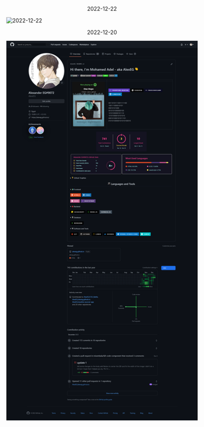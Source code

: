 <p align="center"> 2022-12-22</p>

![2022-12-22](images/Screenshot%202022-12-22%20at%2006-05-35%20AlexEG%20(Alexander%20EG#9072).png)

<p align="center"> 2022-12-20</p>

![2022-12-20](images/Screenshot%202022-12-20%20at%2013-35-17%20AlexEG%20-%20Overview.png)
